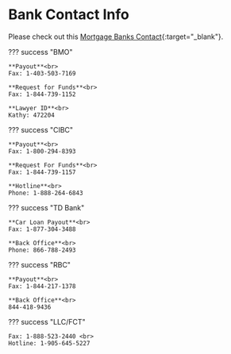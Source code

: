 # Bank Contact Info

Please check out this [Mortgage Banks Contact](https://drive.google.com/file/d/1peeXmaNFtrbOeD3d19fXuhP_j7Z7q9iC/view?usp=sharing){:target="\_blank"}.

??? success "BMO"

    **Payout**<br>
    Fax: 1-403-503-7169

    **Request for Funds**<br>
    Fax: 1-844-739-1152

    **Lawyer ID**<br>
    Kathy: 472204

??? success "CIBC"

    **Payout**<br>
    Fax: 1-800-294-8393

    **Request For Funds**<br>
    Fax: 1-844-739-1157

    **Hotline**<br>
    Phone: 1-888-264-6843

??? success "TD Bank"

    **Car Loan Payout**<br>
    Fax: 1-877-304-3488

    **Back Office**<br>
    Phone: 866-788-2493

??? success "RBC"

    **Payout**<br>
    Fax: 1-844-217-1378

    **Back Office**<br>
    844-418-9436

??? success "LLC/FCT"

    Fax: 1-888-523-2440 <br>
    Hotline: 1-905-645-5227
